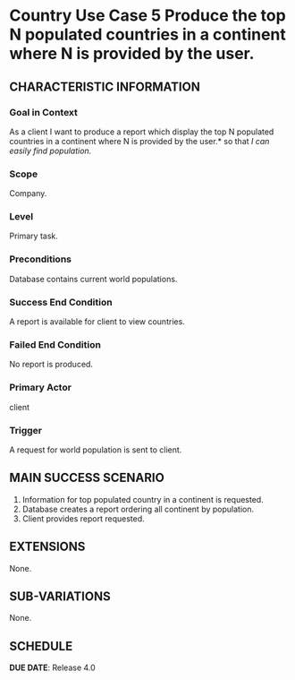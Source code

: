 # Country Use Case 5 Produce the top N populated countries in a continent where N is provided by the user.

## CHARACTERISTIC INFORMATION

### Goal in Context

As a client I want to produce a report which display the top N populated countries in a continent where N is provided by the user.* so that *I can easily find population.*

### Scope

Company.

### Level

Primary task.

### Preconditions

Database contains current world populations.

### Success End Condition

A report is available for client to view countries.

### Failed End Condition

No report is produced.

### Primary Actor

client

### Trigger

A request for world population is sent to client.

## MAIN SUCCESS SCENARIO

1. Information for top populated country in a continent is requested.
2. Database creates a report ordering all continent by population.
3. Client provides report requested.

## EXTENSIONS

None.

## SUB-VARIATIONS

None.

## SCHEDULE

**DUE DATE**: Release 4.0
